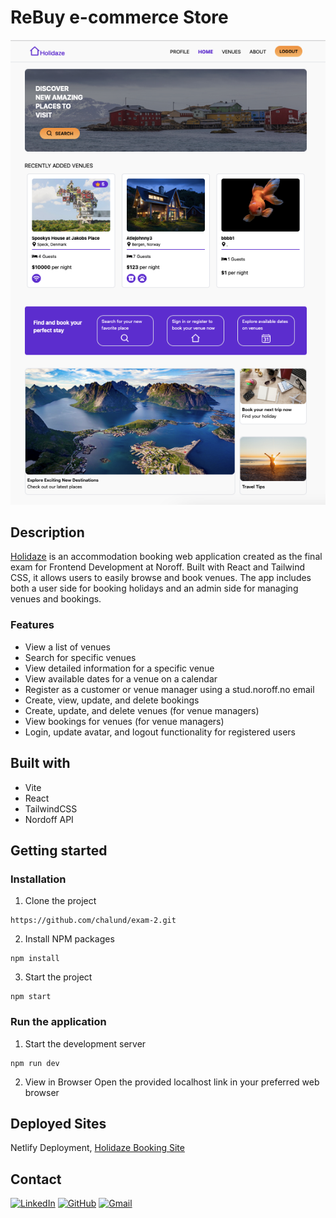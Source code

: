 # ReBuy e-commerce Store 
![Screenshot](./src/assets/holidaze.png)

## Description
[Holidaze](https://exam-charlottelund.netlify.app/) is an accommodation booking web application created as the final exam for Frontend Development at Noroff. Built with React and Tailwind CSS, it allows users to easily browse and book venues. The app includes both a user side for booking holidays and an admin side for managing venues and bookings.

### Features
- View a list of venues
- Search for specific venues
- View detailed information for a specific venue
- View available dates for a venue on a calendar
- Register as a customer or venue manager using a stud.noroff.no email
- Create, view, update, and delete bookings
- Create, update, and delete venues (for venue managers)
- View bookings for venues (for venue managers)
- Login, update avatar, and logout functionality for registered users


## Built with
* Vite
* React
* TailwindCSS
* Nordoff API

## Getting started
### Installation

1. Clone the project
```
https://github.com/chalund/exam-2.git
```

2. Install NPM packages
```
npm install
```

3. Start the project
```
npm start
```

### Run the application
1. Start the development server
````
npm run dev
````
2. View in Browser
Open the provided localhost link in your preferred web browser

## Deployed Sites
Netlify Deployment, [Holidaze Booking Site](https://exam-charlottelund.netlify.app/)

## Contact
[![LinkedIn](https://img.shields.io/badge/LinkedIn-0077B5?style=for-the-badge&logo=linkedin&logoColor=white)](https://pe.linkedin.com/in/charlotte-lund-48419b249/)
[![GitHub](https://img.shields.io/badge/GitHub-100000?style=for-the-badge&logo=github&logoColor=white)](https://github.com/chalund)
[![Gmail](https://img.shields.io/badge/Gmail-D14836?style=for-the-badge&logo=gmail&logoColor=white)](mailto:chalund@gmail.com)

